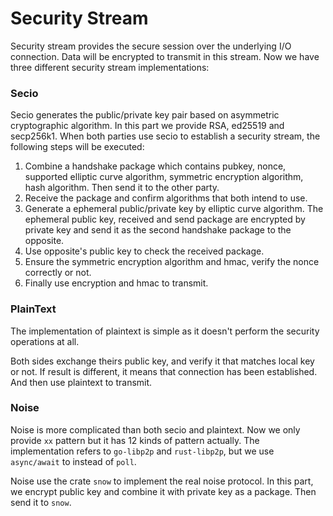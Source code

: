 # Security Stream


Security stream provides the secure session over the underlying I/O connection. Data will be encrypted to transmit in this stream.
Now we have three different security stream implementations:

### Secio
Secio generates the public/private key pair based on asymmetric cryptographic algorithm.
In this part we provide RSA, ed25519 and secp256k1.
When both parties use secio to establish a security stream, the following steps will be executed:
1. Combine a handshake package which contains pubkey, nonce, supported elliptic curve algorithm, symmetric encryption algorithm, hash algorithm. 
Then send it to the other party.
2. Receive the package and confirm algorithms that both intend to use.
3. Generate a ephemeral public/private key by elliptic curve algorithm.
The ephemeral public key, received and send package are encrypted by private key and send it as the second handshake package to the opposite.
4. Use opposite's public key to check the received package.
5. Ensure the symmetric encryption algorithm and hmac, verify the nonce correctly or not.
6. Finally use encryption and hmac to transmit.


### PlainText
The implementation of plaintext is simple as it doesn't perform the security operations at all. 

Both sides exchange theirs public key, and verify it that matches local key or not.
If result is different, it means that connection has been established.
And then use plaintext to transmit.


### Noise
Noise is more complicated than both secio and plaintext.
Now we only provide `xx` pattern but it has 12 kinds of pattern actually.
The implementation refers to `go-libp2p` and `rust-libp2p`, but we use `async/await` to instead of `poll`.

Noise use the crate `snow` to implement the real noise protocol. 
In this part, we encrypt public key and combine it with private key as a package.
Then send it to `snow`.
